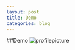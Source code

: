 ```yaml
---
layout: post
title: Demo
categories: blog
---
```


##Demo
![profilepicture]({{site.baseurl}}/images/sleepy_at_work.jpg)
